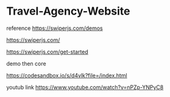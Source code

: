 # Travel-Agency-Website



reference https://swiperjs.com/demos

https://swiperjs.com/

https://swiperjs.com/get-started


demo then core

https://codesandbox.io/s/d4vlk?file=/index.html



youtub link https://www.youtube.com/watch?v=nPZp-YNPyC8